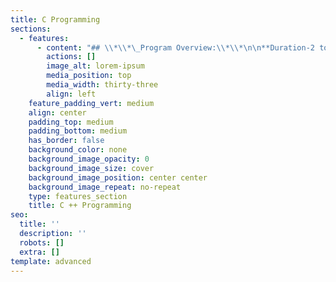 ```yaml
---
title: C Programming
sections:
  - features:
      - content: "## \\*\\*\_Program Overview:\\*\\*\n\n**Duration-2 to 3 Months**\n\n**Eligibility Criteria – No Eligibility Criteria.**\n\n**Basic concepts provided by Eduprajna Institute.**\n\n**Lifetime Access to Eduprajna Institute LAB(Syllabus Copies , Recorded\_\_ videos)**\n\n**Lifetime doubt clearness.**\n\n**All IT courses Global Certification Available.**\n\n**Placement Support**\n\n**Resume preparation & Soft skill training 1 week**\n\n**project support.**\n\n### **Syllabus:**\n\n⦁\tWhat is C++\n\n⦁\tC++ History\n\n⦁\tC++ Features\n\n⦁\tC++ Installations\n\n⦁\tC++ Program\n\n⦁\tC++ cout, cin, endl\n\n⦁\tC++ compilation process\n\n⦁\tC++ Variable\n\n⦁\tC++ Data types\n\n⦁\tC++ Keywords\n\n⦁\tC++ Operators\n\n⦁\tC++ Keywords\n\n##### **C++ Control Statement**\n\n⦁\tC++ if-else\r\n⦁\tC++ switch\r\n⦁\tC++ For Loop\r\n⦁\tC++ While Loop\r\n⦁\tC++ Do-While Loop\r\n⦁\tC++ Break Statement\r\n⦁\tC++ Continue Statement\r\n⦁\tC++ Goto Statement\r\n⦁\tC++ Comments\n\n##### &#xD;&#xA;**C++ Functions**\n\n⦁\tC++ Functions\r\n⦁\tC++ Call by value & reference\r\n⦁\tC++ Recursion\n\n##### &#xD;&#xA;**C++ Arrays**\n\n⦁\tC++ Array\r\n⦁\t1-D Array\r\n⦁\t2-D Array\r\n⦁\tReturn an Array in C++\r\n⦁\tArray to Function\n\n##### **C++ Pointers**\n\n⦁\tC++ Pointers\r\n⦁\tC++ Pointer to Pointer\r\n⦁\tC++ Pointer Arithmetic\r\n⦁\tsizeof() operator in C++\r\n⦁\tconst Pointer in C++\r\n⦁\tvoid pointer in C++\r\n⦁\tC++ Dereference Pointer\r\n⦁\tNull Pointer in C++\r\n⦁\tC++ Function Pointer\n\n##### &#xD;&#xA;**C++ Memory Management**\n\n⦁\tDynamic memory\n\n##### **C++ Strings**\n\n⦁\tString in C++\r\n⦁\tC++ gets() & puts()\r\n⦁\tC++ String Functions\r\n⦁\tC++ strlen()\r\n⦁\tC++ strcpy()\r\n⦁\tC++ strcat()\r\n⦁\tC++ strcmp()\r\n⦁\tC++ strrev()\r\n⦁\tC++ strlwr()\r\n⦁\tC++ strupr()\r\n⦁\tC++ strstr()\n\n##### &#xD;&#xA;**C++ File Handling**\n\n⦁\tC++ File Handling\r\n\n**C++ OOPs Concepts**\n\n➢ C++ Object Class\n➢ C++ Constructor\n➢ C++ Copy Constructor\n➢ C++ Destructor\n➢ C++ this Pointer\n➢ C++ static\n➢ C++ Structs\n➢ C++ Enumeration\n➢ C++ Friend Function\n➢ C++ Math Functions\n➢ C++ Inheritance\n➢ C++ Inheritance\n➢ C++ Aggregation\n➢ C++ Polymorphism\n➢ C++ Polymorphism\n➢ C++ Overloading\n➢ C++ Overriding\n➢ C++ Virtual Function\n➢ C++ Abstraction\n➢ C++ Interfaces\n➢ C++ Data Abstraction\n\n**C++ Namespaces**\n\nC++ Namespaces\n\n##### **C++ Exceptions**\n\nC++ Exception Handling\n\nC++ try/catch\nC++ User-Defined\nC++ Namespace\n"
        actions: []
        image_alt: lorem-ipsum
        media_position: top
        media_width: thirty-three
        align: left
    feature_padding_vert: medium
    align: center
    padding_top: medium
    padding_bottom: medium
    has_border: false
    background_color: none
    background_image_opacity: 0
    background_image_size: cover
    background_image_position: center center
    background_image_repeat: no-repeat
    type: features_section
    title: C ++ Programming
seo:
  title: ''
  description: ''
  robots: []
  extra: []
template: advanced
---
```

